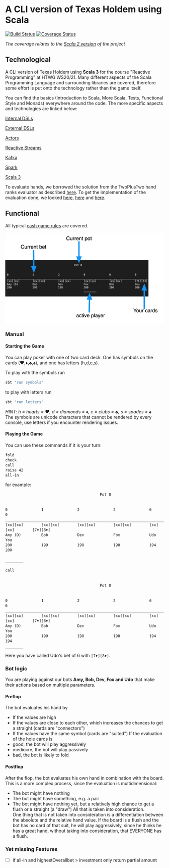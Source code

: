 # A CLI version of Texas Holdem using Scala
 
[![Build Status](https://travis-ci.com/Robert-Nickel/scala-texas-holdem.svg?branch=master)](https://travis-ci.com/Robert-Nickel/scala-texas-holdem)
[![Coverage Status](https://coveralls.io/repos/github/Robert-Nickel/scala-texas-holdem/badge.svg?branch=master)](https://coveralls.io/github/Robert-Nickel/scala-texas-holdem?branch=master)
 
*The coverage relates to the [Scala 2 version](https://github.com/Robert-Nickel/scala-texas-holdem/tree/scala2.13) of the project*

## Technological
A CLI version of Texas Holdem using **Scala 3** for the course "Reactive Programming" at HTWG WS20/21. Many different aspects of the Scala Programming Language and surrounding libraries are covered, therefore some effort is put onto the technology rather than the game itself.

You can find the basics (Introduction to Scala, More Scala, Tests, Functional Style and Monads) everywhere around the code. The more specific aspects and technologies are linked below:  

[Internal DSLs](https://github.com/Robert-Nickel/scala-texas-holdem/tree/master/src/main/scala/poker/dsl)

[External DSLs](https://github.com/Robert-Nickel/scala-texas-holdem/blob/scala2.13/src/main/scala/poker/dsl/HandHistoryParser.scala)

[Actors](https://github.com/Robert-Nickel/scala-texas-holdem/tree/kafka/src/main/scala/poker/actor)

[Reactive Streams](https://github.com/Robert-Nickel/scala-texas-holdem/blob/kafka/src/main/scala/poker/stream/EquityCalculator.scala)

[Kafka](https://github.com/Robert-Nickel/scala-texas-holdem/tree/kafka)

[Spark](https://github.com/Robert-Nickel/scala-texas-holdem/tree/spark)

[Scala 3](https://github.com/Robert-Nickel/scala-texas-holdem/tree/master)

To evaluate hands, we borrowed the solution from the TwoPlusTwo hand ranks evaluator as described [here](https://web.archive.org/web/20111103160502/http://www.codingthewheel.com/archives/poker-hand-evaluator-roundup#2p2).
To get the implementation of the evaluation done, we looked [here](https://github.com/chenosaurus/poker-evaluator), [here](https://github.com/LativDeveloper/PokerGym) and [here](https://github.com/tommy-a/zetebot/blob/master/src/tools/TwoPlusTwo.java).

## Functional
All typical [cash game rules](https://www.pokerlistings.com/poker-rules-texas-holdem) are covered.  

![](board.png)

### Manual
#### Starting the Game
You can play poker with one of two card deck. One has symbols on the cards (♥,♦,♣,♠), and one has letters (h,d,c,s).

To play with the symbols run  
```bash
sbt "run symbols"
```  
to play with letters run  
```bash
sbt "run letters"
```  
*HINT: h = hearts = ♥, d = diamonds = ♦, c = clubs = ♣, s = spades = ♠*  
The symbols are unicode characters that cannot be rendered by every console, use letters if you encounter rendering issues.

#### Playing the Game
You can use these commands if it is your turn:
```
fold
check
call
raise 42
all-in
```
for example:
```
                                          Pot 0
                                            

0               1               2               2               6               0               
________________________________________________________________________________________
[xx][xx]        [xx][xx]        [xx][xx]        [xx][xx]        [xx][xx]        [7♦][8♦]        
Amy (D)         Bob             Dev             Fox             Udo             You             
200             199             198             198             194             200             
                                                                                ________

call


                                          Pot 0
                                            

0               1               2               2               6               6               
________________________________________________________________________________________
[xx][xx]        [xx][xx]        [xx][xx]        [xx][xx]        [xx][xx]        [7♦][8♦]        
Amy (D)         Bob             Dev             Fox             Udo             You             
200             199             198             198             194             194             
________

```
Here you have called Udo's bet of 6 with `[7♦][8♦]`.

### Bot logic
You are playing against our bots **Amy, Bob, Dev, Fox and Udo** that make their actions based on multiple parameters.
#### Preflop
The bot evaluates his hand by
- If the values are high
- If the values are close to each other, which increases the chances to get a straight (cards are "connectors")
- If the values have the same symbol (cards are "suited")
If the evaluation of the hole cards is
- good, the bot will play aggressively
- mediocre, the bot will play passively
- bad, the bot is likely to fold
#### Postflop
After the flop, the bot evaluates his own hand in combination with the board. This is a more complex process, since the evaluation is multidimensional:
- The bot might have nothing
- The bot might have something, e.g. a pair
- The bot might have nothing yet, but a relatively high chance to get a flush or a straight (a "draw")
All that is taken into consideration.  
One thing that is not taken into consideration is a differentiation between the absolute and the relative hand value.
If the board is a flush and the bot has no card of that suit, he will play aggressively, since he thinks he has a great hand, without taking into consideration, that EVERYONE has a flush.


### Yet missing Features
- [ ] if all-in and highestOverallbet > investment only return partial amount